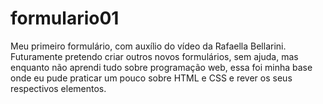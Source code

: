 # formulario01
Meu primeiro formulário, com auxílio do vídeo da Rafaella Bellarini.
Futuramente pretendo criar outros novos formulários, sem ajuda, mas enquanto não aprendi tudo sobre programação web, essa foi minha base onde eu pude praticar um pouco sobre HTML e CSS e rever os seus respectivos elementos.
